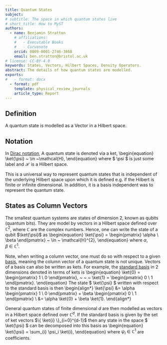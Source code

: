 ```yaml
---
title: Quantum States
subject: 
# subtitle: The space in which quantum states live
# short_title: How to MyST
authors:
  - name: Benjamin Stratton
    # affiliations:
    #   - Executable Books
    #   - Curvenote
    orcid: 0009-0001-2746-3668
    email: ben.stratton@bristol.ac.uk
# license: CC-BY-4.0
keywords: States, Vectors, Hilbert Spaces, Density Operators.  
abstract: The details of how quantum states are modelled.    
exports:
#   - format: docx
  - format: pdf
    template: physical_review_journals
    article_type: Report
---
```


## Definition 

A quantum state is modelled as a Vector in a Hilbert space. 

## Notation

In [Dirac notation](https://en.wikipedia.org/wiki/Bra%E2%80%93ket_notation), A quantum state is denoted via a ket,
\begin{equation}
\ket{\psi} ~ \in ~\mathcal{H},
\end{equation}
where $ \psi $ is just some label and $\mathcal{H}$ is a Hilbert space. 

This is a universal way to represent quantum states that is independent of the underlying Hilbert space upon which it is defined e.g. if the Hilbert is finite or infinite dimensional. In addition, it is a basis independent was to represent the quantum state. 

## States as Column Vectors 

The smallest quantum systems are states of dimension $2$, known as qubits (quantum bits). They are model by vectors in a Hilbert space defined over $\mathbb{C}^{2}$, where $\mathbb{C}$ are the complex numbers. Hence, one can write the state of a qubit $\ket{\psi}$ as 
\begin{equation}
\ket{\psi} = \begin{pmatrix} \alpha \\ \beta \end{pmatrix} ~ \in ~ \mathcal{H}^{2},
\end{equation}
where $\alpha, \beta~\in~\mathbb{C}^{1}$. 

Note, when writing a column vector, one must do so with respect to a given [basis](#basis_page_target), meaning the column vector of a quantum state is not unique. Vectors of a basis can also be written as kets. For example, the [standard basis](#standard_basis_basis_target) in $2$ dimensions denoted in terms of kets is 
\begin{equation}
\ket{0} = \begin{pmatrix} 1 \\ 0 \end{pmatrix}, ~ ~ ~ \ket{1} = \begin{pmatrix} 0 \\ 1 \end{pmatrix}.
\end{equation}
The state $ \ket{\psi} $ written with respect to the standard basis is then
\begin{align*}
\ket{\psi} &= \alpha \begin{pmatrix} 1 \\ 0 \end{pmatrix} + \beta \begin{pmatrix} 0 \\ 1 \end{pmatrix} \\
&= \alpha \ket{0} + \beta \ket{1}.
\end{align*}

General quantum states of finite dimensional $d$ are then modelled as vectors in a Hilbert space defined over $\mathbb{C}^{d}$. If the standard basis is given by the set of ket vectors $\{ \ket{i} \}_{i=0}^{d-1}$ then any state in the space $ \ket{\psi} $ can be decomposed into this basis as 
\begin{equation}
\ket{\psi} = \sum_{i} \psi_i \ket{i},
\end{equation}
where $\psi_i~\in~\mathbb{C}^{1}$ are coefficients.     